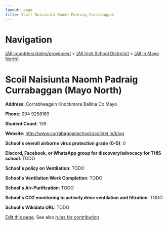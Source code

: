 ```yaml
---
layout: page
title: Scoil Naisiunta Naomh Padraig Currabaggan
---
```

# Navigation

[[All countries/states/provinces]](../../..) > [[All Irish School Districts]](../..) > [[All In Mayo North]](..)

# Scoil Naisiunta Naomh Padraig Currabaggan (Mayo North)

**Address**: Corrabheagain Knockmore Ballina Co Mayo

**Phone**: 094 9258169

**Student Count**: 139

**Website**: <http://www.currabagganschool.scoilnet.ie/blog>

**School's overall airborne virus protection grade (0-5)**: 0

**Discord, Facebook, or WhatsApp group for discovery/advocacy for THIS school**: TODO

**School's policy on Ventilation**: TODO

**School's Ventilation Work Completion**: TODO

**School's Air-Purification**: TODO

**School's CO2 monitoring to actively drive ventilation and filtration**: TODO

**School's Wikidata URL**: TODO


[Edit this page](https://github.com/ventilate-schools/Ireland/edit/main/./Mayo_North/Scoil_Naisiunta_Naomh_Padraig_Currabaggan.md). See also [rules for contribution](../../../contribution-rules/)